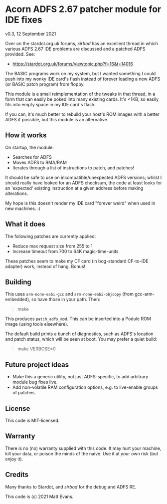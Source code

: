 # Acorn ADFS 2.67 patcher module for IDE fixes

v0.3, 12 September 2021


Over on the stardot.org.uk forums, _sirbod_ has an excellent thread in which various ADFS 2.67 IDE problems are discussed and a patched ADFS provided.  See:

   * https://stardot.org.uk/forums/viewtopic.php?f=16&t=14016

The BASIC programs work on my system, but I wanted something I could push into my wonky IDE card's flash instead of forever loading a new ADFS (or BASIC patch program) from floppy.

This module is a small reimplementation of the tweaks in that thread, in a form that can easily be poked into many existing cards.  It's <1KB, so easily fits into empty space in my IDE card's flash.

If you can, it's much better to rebuild your host's ROM images with a better ADFS if possible, but this module is an alternative.


## How it works

On startup, the module:

   * Searches for ADFS
   * Moves ADFS to RMA/RAM
   * Iterates through a list of instructions to patch, and patches!

It should be safe to use on incompatible/unexpected ADFS versions; whilst I should really have looked for an ADFS checksum, the code at least looks for an 'expected' existing instruction at a given address before making alterations.

My hope is this doesn't render my IDE card "forever weird" when used in new machines. :)


## What it does

The following patches are currently applied:

   * Reduce max request size from 255 to 1
   * Increase timeout from 700 to 64K magic-time-units

These patches seem to make my CF card (in bog-standard CF-to-IDE adapter) work, instead of hang.  Bonus!


## Building

This uses `arm-none-eabi-gcc` and `arm-none-eabi-objcopy` (from gcc-arm-embedded), so have those in your path.  Then:

> make

This produces `patch_adfs_mod`.  This can be inserted into a Podule ROM image (using tools elsewhere).

The default build prints a bunch of diagnostics, such as ADFS's location and patch status, which will be seen at boot.  You may prefer a quiet build:

> make VERBOSE=0


## Future project ideas

   * Make this a generic utility, not just ADFS-specific, to add arbitrary module bug fixes live.
   * Add non-volatile RAM configuration options, e.g. to live-enable groups of patches.


## License

This code is MIT-licensed.


## Warranty

There is no (no) warranty supplied with this code.  It may hurt your machine, kill your data, or poison the minds of the naive.  Use it at your own risk (but enjoy it).


## Credits

Many thanks to Stardot, and _sirbod_ for the debug and ADFS RE.

This code is (c) 2021 Matt Evans.

